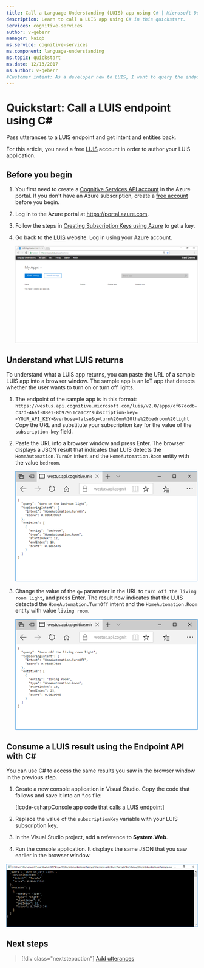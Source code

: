 ```yaml
---
title: Call a Language Understanding (LUIS) app using C# | Microsoft Docs
description: Learn to call a LUIS app using C# in this quickstart.
services: cognitive-services
author: v-geberr
manager: kaiqb
ms.service: cognitive-services
ms.component: language-understanding
ms.topic: quickstart
ms.date: 12/13/2017
ms.author: v-geberr
#Customer intent: As a developer new to LUIS, I want to query the endpoint of a published model using C#. 
---
```


# Quickstart: Call a LUIS endpoint using C#

Pass utterances to a LUIS endpoint and get intent and entities back.

For this article, you need a free [LUIS][LUIS] account in order to author your LUIS application.

## Before you begin
1. You first need to create a [Cognitive Services API account](https://docs.microsoft.com/azure/cognitive-services/cognitive-services-apis-create-account) in the Azure portal. If you don't have an Azure subscription, create a [free account](https://azure.microsoft.com/free/?WT.mc_id=A261C142F) before you begin.

2. Log in to the Azure portal at https://portal.azure.com. 

3. Follow the steps in [Creating Subscription Keys using Azure](./AzureIbizaSubscription.md) to get a key.

4. Go back to the [LUIS](luis-reference-regions.md) website. Log in using your Azure account. 

    [![](media/luis-get-started-cs-get-intent/app-list.png "Screenshot of app list")](media/luis-get-started-cs-get-intent/app-list.png)

## Understand what LUIS returns

To understand what a LUIS app returns, you can paste the URL of a sample LUIS app into a browser window. The sample app is an IoT app that detects whether the user wants to turn on or turn off lights.

1. The endpoint of the sample app is in this format: `https://westus.api.cognitive.microsoft.com/luis/v2.0/apps/df67dcdb-c37d-46af-88e1-8b97951ca1c2?subscription-key=<YOUR_API_KEY>&verbose=false&q=turn%20on%20the%20bedroom%20light` Copy the URL and substitute your subscription key for the value of the `subscription-key` field.
2. Paste the URL into a browser window and press Enter. The browser displays a JSON result that indicates that LUIS detects the `HomeAutomation.TurnOn` intent and the `HomeAutomation.Room` entity with the value `bedroom`.

    ![JSON result detects the intent TurnOn](./media/luis-get-started-cs-get-intent/turn-on-bedroom.png)
3. Change the value of the `q=` parameter in the URL to `turn off the living room light`, and press Enter. The result now indicates that the LUIS detected the `HomeAutomation.TurnOff` intent and the `HomeAutomation.Room` entity with value `living room`. 

    ![JSON result detects the intent TurnOff](./media/luis-get-started-cs-get-intent/turn-off-living-room.png)


## Consume a LUIS result using the Endpoint API with C# 

You can use C# to access the same results you saw in the browser window in the previous step. 

1. Create a new console application in Visual Studio. Copy the code that follows and save it into an *.cs file:
    
   [!code-csharp[Console app code that calls a LUIS endpoint](~/samples-luis/documentation-samples/endpoint-api-samples/csharp/Program.cs)]
1. Replace the value of the `subscriptionKey` variable with your LUIS subscription key.

3. In the Visual Studio project, add a reference to **System.Web**.

4. Run the console application. It displays the same JSON that you saw earlier in the browser window.

![Console window displays JSON result from LUIS](./media/luis-get-started-cs-get-intent/console-turn-on.png)

## Next steps
> [!div class="nextstepaction"]
> [Add utterances](luis-quickstart-cs-add-utterance.md)

[LUIS]: luis-reference-regions.md#luis-website